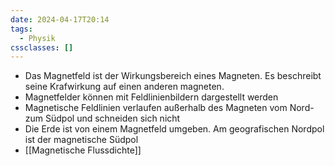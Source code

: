 ```yaml
---
date: 2024-04-17T20:14
tags:
  - Physik
cssclasses: []
---
```

- Das Magnetfeld ist der Wirkungsbereich eines Magneten. Es beschreibt seine Krafwirkung auf einen anderen magneten.
- Magnetfelder können mit Feldlinienbildern dargestellt werden
- Magnetische Feldlinien verlaufen außerhalb des Magneten vom Nord- zum Südpol und schneiden sich nicht 
- Die Erde ist von einem Magnetfeld umgeben. Am geografischen Nordpol ist der magnetische Südpol
- [[Magnetische Flussdichte]]